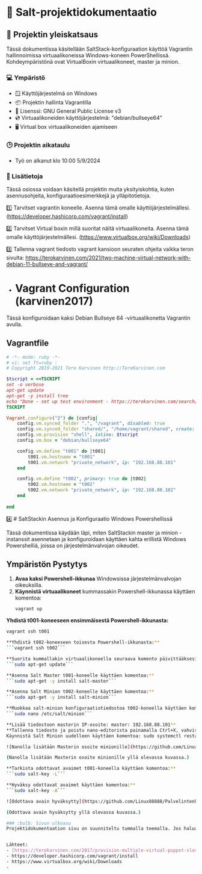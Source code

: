# :salt: Salt-projektidokumentaatio

## :open_book: Projektin yleiskatsaus

Tässä dokumentissa käsitellään SaltStack-konfiguraation käyttöä Vagrantin hallinnoimissa virtuaalikoneissa Windows-koneen PowerShellissä. Kohdeympäristönä ovat VirtualBoxin virtuaalikoneet, master ja minion.

### :computer: Ympäristö

- :window: 	Käyttöjärjestelmä on Windows
- :package: 	Projektin hallinta Vagrantilla
- :scroll: 	Lisenssi: GNU General Public License v3
- :cd: 		Virtuaalikoneiden käyttöjärjestelmä: "debian/bullseye64"
- 🖥️   	Virtual box virtuaalikoneiden ajamiseen

### :clock3: Projektin aikataulu
- Työ on alkanut klo 10:00 5/9/2024

### :memo: Lisätietoja
Tässä osiossa voidaan käsitellä projektin muita yksityiskohtia, kuten asennusohjeita, konfiguraatioesimerkkejä ja ylläpitotietoja.

1️⃣ 	Tarvitset vagrantin koneelle. Asenna tämä omalle käyttöjärjestelmällesi. (https://developer.hashicorp.com/vagrant/install)

2️⃣ 	Tarvitset Virtual boxin millä suoritat näitä virtuaalikoneita. Asenna tämä omalle käyttöjärjestelmällesi. (https://www.virtualbox.org/wiki/Downloads)

3️⃣	Tallenna vagrant tiedosto vagrant kansioon seuraten ohjeita vaikka teron sivulta: https://terokarvinen.com/2021/two-machine-virtual-network-with-debian-11-bullseye-and-vagrant/

- # Vagrant Configuration (karvinen2017)

Tässä konfiguroidaan kaksi Debian Bullseye 64 -virtuaalikonetta Vagrantin avulla. 

## Vagrantfile

```ruby
# -*- mode: ruby -*-
# vi: set ft=ruby :
# Copyright 2019-2021 Tero Karvinen http://TeroKarvinen.com

$tscript = <<TSCRIPT
set -o verbose
apt-get update
apt-get -y install tree
echo "Done - set up test environment - https://terokarvinen.com/search/?q=vagrant"
TSCRIPT

Vagrant.configure("2") do |config|
	config.vm.synced_folder ".", "/vagrant", disabled: true
	config.vm.synced_folder "shared/", "/home/vagrant/shared", create: true
	config.vm.provision "shell", inline: $tscript
	config.vm.box = "debian/bullseye64"

	config.vm.define "t001" do |t001|
		t001.vm.hostname = "t001"
		t001.vm.network "private_network", ip: "192.168.88.101"
	end

	config.vm.define "t002", primary: true do |t002|
		t002.vm.hostname = "t002"
		t002.vm.network "private_network", ip: "192.168.88.102"
	end
	
end
```

4️⃣ # SaltStackin Asennus ja Konfiguraatio Windows Powershellissä

Tässä dokumentissa käydään läpi, miten SaltStackin master ja minion -instanssit asennetaan ja konfiguroidaan käyttäen kahta erillistä Windows Powershelliä, joissa on järjestelmänvalvojan oikeudet.

## Ympäristön Pystytys

1. **Avaa kaksi Powershell-ikkunaa** Windowsissa järjestelmänvalvojan oikeuksilla.
2. **Käynnistä virtuaalikoneet** kummassakin Powershell-ikkunassa käyttäen komentoa:
   ```bash
   vagrant up
**Yhdistä t001-koneeseen ensimmäisestä Powershell-ikkunasta:**
```bash
vagrant ssh t001

**Yhdistä t002-koneeseen toisesta Powershell-ikkunasta:**
```vagrant ssh t002```

**Suorita kummallakin virtuaalikoneella seuraava komento päivittääksesi pakettilistat:**
```sudo apt-get update```

**Asenna Salt Master t001-koneelle käyttäen komentoa:**
```sudo apt-get -y install salt-master```

**Asenna Salt Minion t002-koneelle käyttäen komentoa:**
```sudo apt-get -y install salt-minion```

**Muokkaa salt-minion konfiguraatiotiedostoa t002-koneella käyttäen komentoa:**
```sudo nano /etc/salt/minion```

**Lisää tiedostoon masterin IP-osoite: master: 192.168.88.101**
**Tallenna tiedosto ja poistu nano-editorista painamalla Ctrl+X, vahvista tallennus Y-näppäimellä ja poistu Enter-näppäimellä.
Käynnistä Salt Minion uudelleen käyttäen komentoa: sudo systemctl restart salt-minion**

![Nanolla lisätään Masterin osoite minionille](https://github.com/Linux88888/Palvelintenhallinta/assets/143414956/62e76075-0e2a-47ad-86a2-3d6887ca04b5)

(Nanolla lisätään Masterin osoite minionille yllä olevassa kuvassa.)

**Tarkista odottavat avaimet t001-koneella käyttäen komentoa:**
```sudo salt-key -L```

**Hyväksy odottavat avaimet käyttäen komentoa:**
```sudo salt-key -A```

![Odottava avain hyväksytty](https://github.com/Linux88888/Palvelintenhallinta/assets/143414956/785ef675-09ba-4eb2-8101-10b440a1bb4d)

(Odottava avain hyväksytty yllä olevassa kuvassa.)

### :bulb: Sivun ulkoasu
Projektidokumentaation sivu on suunniteltu tummalla teemalla. Jos haluat muuttaa tämän valkoiseksi, voit lisätä Markdown-tiedostoon CSS-sääntöjä, jos alusta tukee tätä. Esimerkiksi GitHubin tai muiden alustojen yhteydessä sinun tulee mukauttaa teemaa muilla työkaluilla tai asetuksilla.


Lähteet:
- [https://terokarvinen.com/2017/provision-multiple-virtual-puppet-slaves-with-vagrant/](https://terokarvinen.com/2021/two-machine-virtual-network-with-debian-11-bullseye-and-vagrant/)
- https://developer.hashicorp.com/vagrant/install
- https://www.virtualbox.org/wiki/Downloads
- 
